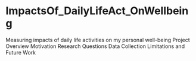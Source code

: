 # ImpactsOf_DailyLifeAct_OnWellbeing
Measuring impacts of daily life activities on my personal well-being
Project Overview
Motivation
Research Questions
Data Collection
Limitations and Future Work
